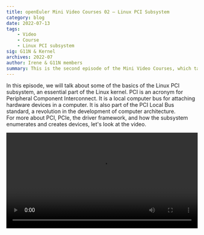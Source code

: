 ```yaml
---
title: openEuler Mini Video Courses 02 – Linux PCI Subsystem  
category: blog 
date: 2022-07-13
tags: 
    - Video
    - Course
    - Linux PCI subsystem
sig: G11N & Kernel
archives: 2022-07
author: Irene & G11N members
summary: This is the second episode of the Mini Video Courses, which talks about the basics of Linux PCI subsystem.
---
```






In this episode, we will talk about some of the basics of the Linux PCI subsystem, an essential part of the Linux kernel. PCI is an acronym for Peripheral Component Interconnect. It is a local computer bus for attaching hardware devices in a computer. It is also part of the PCI Local Bus standard, a revolution in the development of computer architecture.  
For more about PCI, PCIe, the driver framework, and how the subsystem enumerates and creates devices, let's look at the video.  

<video width="100%" controls>
    <source type="video/mp4"  
    src="https://openeuler-website-beijing.obs.cn-north-4.myhuaweicloud.com/Blog_video/PCI%20subsystem-final.mp4">
</video>

